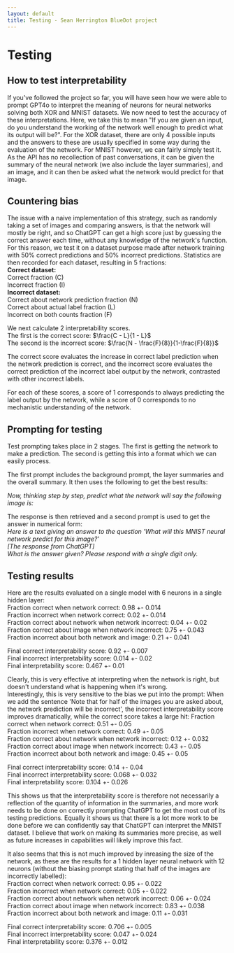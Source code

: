 ```yaml
---
layout: default
title: Testing - Sean Herrington BlueDot project
---
```


# Testing
## How to test interpretability
If you've followed the project so far, you will have seen how we were able to prompt GPT4o to interpret the meaning of neurons for neural networks solving both XOR and MNIST datasets. We now need to test the accuracy of these interpretations. Here, we take this to mean "If you are given an input, do you understand the working of the network well enough to predict what its output will be?". For the XOR dataset, there are only 4 possible inputs and the answers to these are usually specified in some way during the evaluation of the network. For MNIST however, we can fairly simply test it. As the API has no recollection of past conversations, it can be given the summary of the neural network (we also include the layer summaries), and an image, and it can then be asked what the network would predict for that image.

## Countering bias
The issue with a naive implementation of this strategy, such as randomly taking a set of images and comparing answers, is that the network will mostly be right, and so ChatGPT can get a high score just by guessing the correct answer each time, without any knowledge of the network's function. For this reason, we test it on a dataset purpose made after network training with 50% correct predictions and 50% incorrect predictions. Statistics are then recorded for each dataset, resulting in 5 fractions:  
**Correct dataset:**  
Correct fraction (C)   
Incorrect fraction (I)  
**Incorrect dataset:**  
Correct about network prediction fraction (N)  
Correct about actual label fraction (L)  
Incorrect on both counts fraction (F)  

We next calculate 2 interpretability scores.  
The first is the correct score: $\frac{C - L}{1 - L}$  
The second is the incorrect score: $\frac{N - \frac{F}{8}}{1-\frac{F}{8}}$  

The correct score evaluates the increase in correct label prediction when the network prediction is correct, and the incorrect score evaluates the correct prediction of the incorrect label output by the network, contrasted with other incorrect labels.

For each of these scores, a score of 1 corresponds to always predicting the label output by the network, while a score of 0 corresponds to no mechanistic understanding of the network.

## Prompting for testing
Test prompting takes place in 2 stages. The first is getting the network to make a prediction. The second is getting this into a format which we can easily process.  

The first prompt includes the background prompt, the layer summaries and the overall summary.
It then uses the following to get the best results:

*Now, thinking step by step, predict what the network will say the following image is:* 

The response is then retrieved and a second prompt is used to get the answer in numerical form:  
*Here is a text giving an answer to the question 'What will this MNIST neural network predict for this image?'*  
*[The response from ChatGPT]*  
*What is the answer given? Please respond with a single digit only.*  

## Testing results
Here are the results evaluated on a single model with 6 neurons in a single hidden layer:  
Fraction correct when network correct: 0.98 +- 0.014  
Fraction incorrect when network correct: 0.02 +- 0.014  
Fraction correct about network when network incorrect: 0.04 +- 0.02  
Fraction correct about image when network incorrect: 0.75 +- 0.043  
Fraction incorrect about both network and image: 0.21 +- 0.041  

Final correct interpretability score: 0.92 +- 0.007  
Final incorrect interpretability score: 0.014 +- 0.02  
Final interpretability score: 0.467 +- 0.01  

Clearly, this is very effective at interpreting when the network is right, but doesn't understand what is happening when it's wrong.  
Interestingly, this is very sensitive to the bias we put into the prompt: When we add the sentence 'Note that for half of the images you are asked about, the network prediction will be incorrect', the incorrect interpretability score improves dramatically, while the correct score takes a large hit:
Fraction correct when network correct: 0.51 +- 0.05  
Fraction incorrect when network correct: 0.49 +- 0.05  
Fraction correct about network when network incorrect: 0.12 +- 0.032  
Fraction correct about image when network incorrect: 0.43 +- 0.05  
Fraction incorrect about both network and image: 0.45 +- 0.05  

Final correct interpretability score: 0.14 +- 0.04  
Final incorrect interpretability score: 0.068 +- 0.032  
Final interpretability score: 0.104 +- 0.026  

This shows us that the interpretability score is therefore not necessarily a reflection of the quantity of information in the summaries, and more work needs to be done on correctly prompting ChatGPT to get the most out of its testing predictions. Equally it shows us that there is a lot more work to be done before we can confidently say that ChatGPT can interpret the MNIST dataset. I believe that work on making its summaries more precise, as well as future increases in capabilities will likely improve this fact.

It also seems that this is not much improved by inreasing the size of the network, as these are the results for a 1 hidden layer neural network with 12 neurons (without the biasing prompt stating that half of the images are incorrectly labelled):  
Fraction correct when network correct: 0.95 +- 0.022  
Fraction incorrect when network correct: 0.05 +- 0.022  
Fraction correct about network when network incorrect: 0.06 +- 0.024  
Fraction correct about image when network incorrect: 0.83 +- 0.038  
Fraction incorrect about both network and image: 0.11 +- 0.031  

Final correct interpretability score: 0.706 +- 0.005  
Final incorrect interpretability score: 0.047 +- 0.024  
Final interpretability score: 0.376 +- 0.012  
